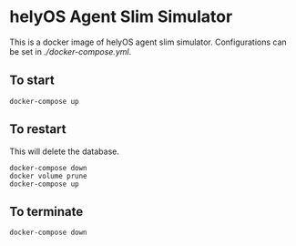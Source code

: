 # helyOS Agent Slim Simulator
This is a docker image of helyOS agent slim simulator. Configurations can be set in *./docker-compose.yml*.

## To start
```
docker-compose up
```

## To restart
This will delete the database.
```
docker-compose down
docker volume prune
docker-compose up
```

## To terminate
```
docker-compose down
```